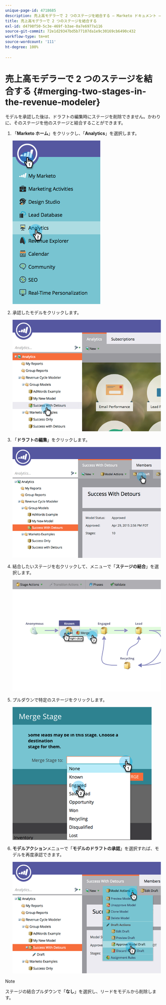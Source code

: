 ```yaml
---
unique-page-id: 4718685
description: 売上高モデラーで 2 つのステージを結合する — Marketo ドキュメント — 製品ドキュメント
title: 売上高モデラーで 2 つのステージを結合する
exl-id: d4798f50-5c3e-469f-b3ae-0a7e6977a116
source-git-commit: 72e1d29347bd5b77107da1e9c30169cb6490c432
workflow-type: tm+mt
source-wordcount: '111'
ht-degree: 100%

---
```


# 売上高モデラーで 2 つのステージを結合する {#merging-two-stages-in-the-revenue-modeler}

モデルを承認した後は、ドラフトの編集時にステージを削除できません。かわりに、そのステージを他のステージと結合することができます。

1. 「**Marketo ホーム**」をクリックし、「**Analytics**」を選択します。

   ![](assets/image2015-4-29-14-3a59-3a9.png)

1. 承認したモデルをクリックします。

   ![](assets/image2015-4-29-15-3a3-3a15.png)

1. 「**ドラフトの編集**」をクリックします。

   ![](assets/image2015-4-29-15-3a7-3a3.png)

1. 結合したいステージを右クリックして、メニューで「**ステージの結合**」を選択します。

   ![](assets/image2015-4-29-15-3a10-3a6.png)

1. プルダウンで特定のステージをクリックします。

   ![](assets/image2015-4-29-15-3a52-3a5.png)

1. **モデルアクション**&#x200B;メニューで「**モデルのドラフトの承認**」を選択すれば、モデルを再度承認できます。

   ![](assets/image2015-4-29-16-3a5-3a53.png)

>[!NOTE]
>
>ステージの結合プルダウンで「**なし**」を選択し、リードをモデルから削除します。
